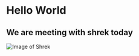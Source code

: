# Hello World

## We are meeting with shrek today

![Image of Shrek](https://encrypted-tbn1.gstatic.com/images?q=tbn:ANd9GcTG_q0A0cypAsXxYlgs5J_554BrcnjeeKExlQE3ZaZUuPYv0fUd)
